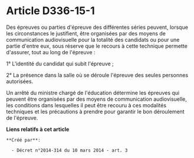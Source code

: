 # Article D336-15-1

Des épreuves ou parties d'épreuve des différentes séries peuvent, lorsque les circonstances le justifient, être organisées
par des moyens de communication audiovisuelle pour la totalité des candidats ou pour une partie d'entre eux, sous réserve que
le recours à cette technique permette d'assurer, tout au long de l'épreuve :

1° L'identité du candidat qui subit l'épreuve ;

2° La présence dans la salle où se déroule l'épreuve des seules personnes autorisées.

Un arrêté du ministre chargé de l'éducation détermine les épreuves qui peuvent être organisées par des moyens de
communication audiovisuelle, les conditions dans lesquelles il peut être recouru à ces modalités techniques et les
précautions à prendre pour garantir le bon déroulement de l'épreuve.

**Liens relatifs à cet article**

	**Créé par**:

	  - Décret n°2014-314 du 10 mars 2014 - art. 3
